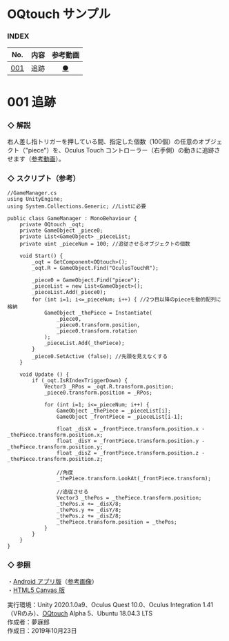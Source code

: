 # OQtouch サンプル

### <b>INDEX</b>

|No.|内容|参考動画|
|:--:|:--|:--:|
|[001](#001)|追跡|[●](https://www.instagram.com/p/B36_s1OnLfc/)|


<a name="001"></a>

# 001 追跡

### ◇ 解説
右人差し指トリガーを押している間、指定した個数（100個）の任意のオブジェクト（"piece"）を、Oculus Touch コントローラー（右手側）の動きに追跡させます（[参考動画](https://www.instagram.com/p/B36_s1OnLfc/)）。

### ◇ スクリプト（参考）
```
//GameManager.cs
using UnityEngine;
using System.Collections.Generic; //Listに必要

public class GameManager : MonoBehaviour {
    private OQtouch _oqt;
    private GameObject _piece0;
    private List<GameObject> _pieceList;
    private uint _pieceNum = 100; //追従させるオブジェクトの個数

    void Start() {
        _oqt = GetComponent<OQtouch>();
        _oqt.R = GameObject.Find("OculusTouchR");

        _piece0 = GameObject.Find("piece");
        _pieceList = new List<GameObject>();
        _pieceList.Add(_piece0);
        for (int i=1; i<=_pieceNum; i++) { //2つ目以降のpieceを動的配列に格納
            GameObject _thePiece = Instantiate(
                _piece0,
                _piece0.transform.position,
                _piece0.transform.rotation
            );
            _pieceList.Add(_thePiece);
        }
        _piece0.SetActive (false); //先頭を見えなくする
    }

    void Update () {
        if (_oqt.IsRIndexTriggerDown) {
            Vector3 _RPos = _oqt.R.transform.position;
            _piece0.transform.position = _RPos;

            for (int i=1; i<=_pieceNum; i++) {
                GameObject _thePiece = _pieceList[i];
                GameObject _frontPiece = _pieceList[i-1];
                
                float _disX = _frontPiece.transform.position.x - _thePiece.transform.position.x;
                float _disY = _frontPiece.transform.position.y - _thePiece.transform.position.y;
                float _disZ = _frontPiece.transform.position.z - _thePiece.transform.position.z;

                //角度
                _thePiece.transform.LookAt(_frontPiece.transform);

                //追従させる
                Vector3 _thePos = _thePiece.transform.position;
                _thePos.x += _disX/8;
                _thePos.y += _disY/8;
                _thePos.z += _disZ/8;
                _thePiece.transform.position = _thePos;
            }
        }
    }
}
```

### ◇ 参照
・[Android アプリ版](https://github.com/mubirou/Unity3D/tree/master/introduction#013)（[参考画像](https://www.instagram.com/p/BpRHoOAhn1S/)）  
・[HTML5 Canvas 版](https://mubirou.github.io/CanvasLite/examples/html/006.html)  

実行環境：Unity 2020.1.0a9、Oculus Quest 10.0、Oculus Integration 1.41（VRのみ）、[OQtouch](https://github.com/mubirou/Unity3D/tree/master/oqtouch) Alpha 5、Ubuntu 18.04.3 LTS  
作成者：夢寐郎  
作成日：2019年10月23日  